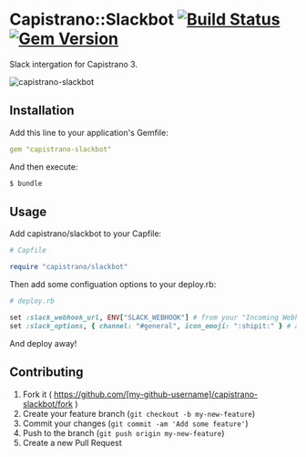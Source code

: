 # Capistrano::Slackbot [![Build Status](https://travis-ci.org/whatthewhat/capistrano-slackbot.svg?branch=master)](https://travis-ci.org/whatthewhat/capistrano-slackbot) [![Gem Version](https://badge.fury.io/rb/capistrano-slackbot.svg)](http://badge.fury.io/rb/capistrano-slackbot)

Slack intergation for Capistrano 3.

![capistrano-slackbot](https://googledrive.com/host/0B03_MIH-1qgoX3A4OWh5djFWUmc/capistrano-slackbot.png)

## Installation

Add this line to your application's Gemfile:
```yaml
gem "capistrano-slackbot"
```

And then execute:
```bash
$ bundle
```

## Usage

Add capistrano/slackbot to your Capfile:
```ruby
# Capfile

require "capistrano/slackbot"
```

Then add some configuation options to your deploy.rb:
```ruby
# deploy.rb

set :slack_webhook_url, ENV["SLACK_WEBHOOK"] # from your "Incoming Webhook" integration
set :slack_options, { channel: "#general", icon_emoji: ":shipit:" } # arbitrary additional options passed to slack
```

And deploy away!

## Contributing

1. Fork it ( https://github.com/[my-github-username]/capistrano-slackbot/fork )
2. Create your feature branch (`git checkout -b my-new-feature`)
3. Commit your changes (`git commit -am 'Add some feature'`)
4. Push to the branch (`git push origin my-new-feature`)
5. Create a new Pull Request
